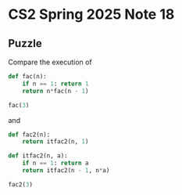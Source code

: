 # CS2 Spring 2025 Note 18

## Puzzle

Compare the execution of

```python
def fac(n):
    if n == 1: return 1
    return n*fac(n - 1)

fac(3)
```

and

```python
def fac2(n):
    return itfac2(n, 1)

def itfac2(n, a):
    if n == 1: return a
    return itfac2(n - 1, n*a)

fac2(3)
```
